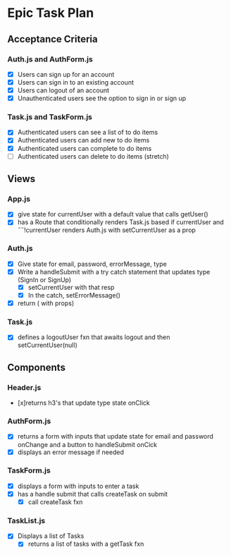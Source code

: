 # Epic Task Plan

## Acceptance Criteria

### Auth.js and AuthForm.js

- [x] Users can sign up for an account
- [x] Users can sign in to an existing account
- [x] Users can logout of an account
- [x] Unauthenticated users see the option to sign in or sign up

### Task.js and TaskForm.js

- [x] Authenticated users can see a list of to do items
- [x] Authenticated users can add new to do items
- [x] Authenticated users can complete to do items
- [ ] Authenticated users can delete to do items (stretch)

## Views

### App.js

- [x] give state for currentUser with a default value that calls getUser()
- [x] has a Route that conditionally renders Task.js based if currentUser and ˝˝!currentUser renders Auth.js with setCurrentUser as a prop

### Auth.js

- [x] Give state for email, password, errorMessage, type
- [x] Write a handleSubmit with a try catch statement that updates type (SignIn or SignUp)
  - [x] setCurrentUser with that resp
  - [x] In the catch, setErrorMessage()
- [x] return (<AuthForm /> with props)

### Task.js

- [x] defines a logoutUser fxn that awaits logout and then setCurrentUser(null)

## Components

### Header.js

- [x]returns h3's that update type state onClick

### AuthForm.js

- [x] returns a form with inputs that update state for email and password onChange and a button to handleSubmit onCick
- [x] displays an error message if needed

### TaskForm.js

- [x] displays a form with inputs to enter a task
- [x] has a handle submit that calls createTask on submit
  - [x] call createTask fxn

### TaskList.js

- [x] Displays a list of Tasks
  - [x] returns a list of tasks with a getTask fxn
